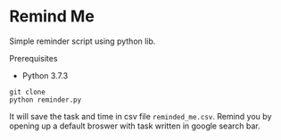 # Remind Me
Simple reminder script using python lib. 

Prerequisites

- Python 3.7.3

```
git clone
python reminder.py
```

It will save the task and time in csv file `reminded_me.csv`. Remind you by opening up a default broswer with task written in google search bar.

